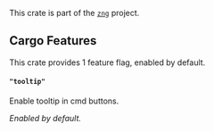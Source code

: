 <!--do doc --readme header-->
This crate is part of the [`zng`](https://github.com/zng-ui/zng?tab=readme-ov-file#crates) project.


<!--do doc --readme features-->
## Cargo Features

 This crate provides 1 feature flag, enabled by default.
#### `"tooltip"`
Enable tooltip in cmd buttons.

*Enabled by default.*

<!--do doc --readme #SECTION-END-->


